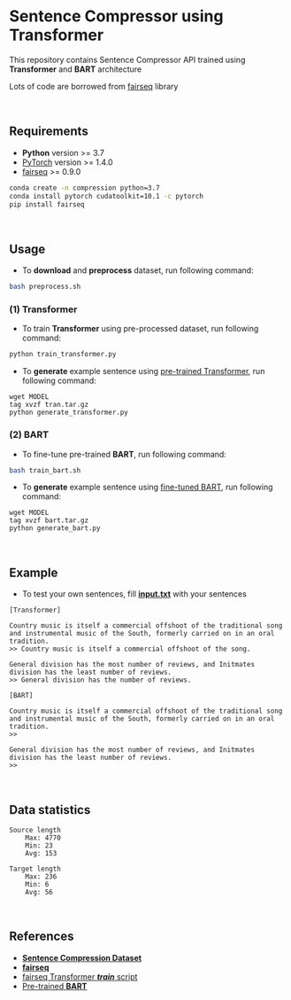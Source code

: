 # Sentence Compressor using Transformer

This repository contains Sentence Compressor API trained using **Transformer** and **BART** architecture

Lots of code are borrowed from [fairseq](https://github.com/pytorch/fairseq) library

<br/>

## Requirements

- **Python** version >= 3.7
- [PyTorch](https://pytorch.org/get-started/locally/) version >= 1.4.0
- [fairseq](https://github.com/pytorch/fairseq) >= 0.9.0

```bash
conda create -n compression python=3.7
conda install pytorch cudatoolkit=10.1 -c pytorch
pip install fairseq
```

<br/>

## Usage
- To **download** and **preprocess** dataset, run following command:

```bash
bash preprocess.sh
```

### (1) Transformer
- To train **Transformer** using pre-processed dataset, run following command:

```bash
python train_transformer.py
```

- To **generate** example sentence using [pre-trained Transformer](), run following command:

```
wget MODEL
tag xvzf tran.tar.gz
python generate_transformer.py
```

### (2) BART

- To fine-tune pre-trained **BART**, run following command:

```bash
bash train_bart.sh
```

- To **generate** example sentence using [fine-tuned BART](), run following command:

```
wget MODEL
tag xvzf bart.tar.gz
python generate_bart.py
```

<br/>

## Example

- To test your own sentences, fill [**input.txt**](output/input.txt) with your sentences

```
[Transformer]

Country music is itself a commercial offshoot of the traditional song and instrumental music of the South, formerly carried on in an oral tradition.
>> Country music is itself a commercial offshoot of the song.

General division has the most number of reviews, and Initmates division has the least number of reviews.
>> General division has the number of reviews.

[BART]

Country music is itself a commercial offshoot of the traditional song and instrumental music of the South, formerly carried on in an oral tradition.
>> 

General division has the most number of reviews, and Initmates division has the least number of reviews.
>>
```

<br/>

## Data statistics

```
Source length
    Max: 4770 
    Min: 23 
    Avg: 153

Target length
    Max: 236
    Min: 6
    Avg: 56
```

<br/>

## References
- [**Sentence Compression Dataset**](https://github.com/google-research-datasets/sentence-compression)
- [**fairseq**](https://github.com/pytorch/fairseq)
- [fairseq Transformer __*train*__ script](https://github.com/kakaobrain/helo_word/blob/master/gec/track.py#L91)
- [Pre-trained **BART**](https://github.com/pytorch/fairseq/tree/master/examples/bart)